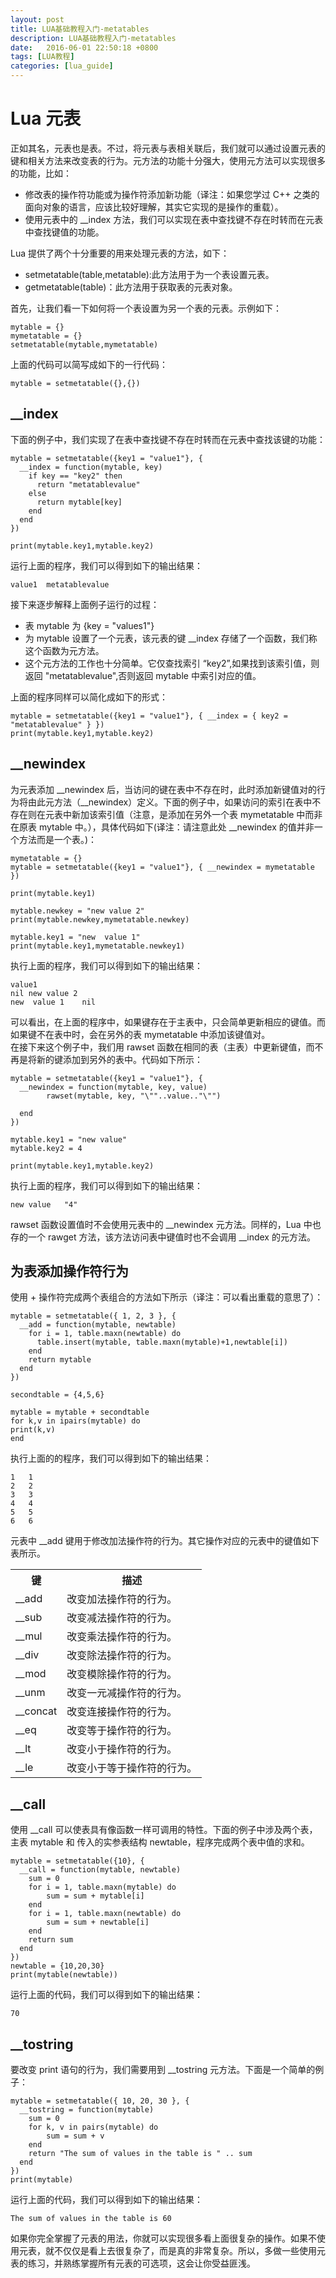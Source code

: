 ```yaml
---
layout: post
title: LUA基础教程入门-metatables 
description: LUA基础教程入门-metatables
date:   2016-06-01 22:50:18 +0800 
tags: [LUA教程]
categories: [lua_guide]
---
```


# Lua 元表  

正如其名，元表也是表。不过，将元表与表相关联后，我们就可以通过设置元表的键和相关方法来改变表的行为。元方法的功能十分强大，使用元方法可以实现很多的功能，比如：  

<ul>
	<li>修改表的操作符功能或为操作符添加新功能（译注：如果您学过 C++ 之类的面向对象的语言，应该比较好理解，其实它实现的是操作的重载）。</li>
	<li>使用元表中的 __index 方法，我们可以实现在表中查找键不存在时转而在元表中查找键值的功能。</li>
</ul>  

Lua 提供了两个十分重要的用来处理元表的方法，如下：  
<ul>
	<li>setmetatable(table,metatable):此方法用于为一个表设置元表。</li>
	<li>getmetatable(table)：此方法用于获取表的元表对象。</li>
</ul>  

首先，让我们看一下如何将一个表设置为另一个表的元表。示例如下：  

```
mytable = {}
mymetatable = {}
setmetatable(mytable,mymetatable)
```  

上面的代码可以简写成如下的一行代码：  

```
mytable = setmetatable({},{})
```  

## __index  

下面的例子中，我们实现了在表中查找键不存在时转而在元表中查找该键的功能：  

```
mytable = setmetatable({key1 = "value1"}, {
  __index = function(mytable, key)
    if key == "key2" then
      return "metatablevalue"
    else
      return mytable[key]
    end
  end
})

print(mytable.key1,mytable.key2)
```  

运行上面的程序，我们可以得到如下的输出结果：  

```
value1	metatablevalue
```  

接下来逐步解释上面例子运行的过程：  

<ul>
	<li>表 mytable 为 {key = "values1"}</li>
	<li>为 mytable 设置了一个元表，该元表的键 __index 存储了一个函数，我们称这个函数为元方法。</li>
	<li>这个元方法的工作也十分简单。它仅查找索引 “key2”,如果找到该索引值，则返回 "metatablevalue",否则返回 mytable 中索引对应的值。</li>
</ul>

上面的程序同样可以简化成如下的形式：  

```
mytable = setmetatable({key1 = "value1"}, { __index = { key2 = "metatablevalue" } })
print(mytable.key1,mytable.key2)
```  

## __newindex  

为元表添加 __newindex 后，当访问的键在表中不存在时，此时添加新键值对的行为将由此元方法（__newindex）定义。下面的例子中，如果访问的索引在表中不存在则在元表中新加该索引值（注意，是添加在另外一个表 mymetatable 中而非在原表 mytable 中。），具体代码如下(译注：请注意此处 __newindex 的值并非一个方法而是一个表。)：  

```
mymetatable = {}
mytable = setmetatable({key1 = "value1"}, { __newindex = mymetatable })

print(mytable.key1)

mytable.newkey = "new value 2"
print(mytable.newkey,mymetatable.newkey)

mytable.key1 = "new  value 1"
print(mytable.key1,mymetatable.newkey1)
```  

执行上面的程序，我们可以得到如下的输出结果：  

```
value1
nil	new value 2
new  value 1	nil
```  

可以看出，在上面的程序中，如果键存在于主表中，只会简单更新相应的键值。而如果键不在表中时，会在另外的表 mymetatable 中添加该键值对。  
在接下来这个例子中，我们用 rawset 函数在相同的表（主表）中更新键值，而不再是将新的键添加到另外的表中。代码如下所示：  

```
mytable = setmetatable({key1 = "value1"}, {
  __newindex = function(mytable, key, value)
		rawset(mytable, key, "\""..value.."\"")

  end
})

mytable.key1 = "new value"
mytable.key2 = 4

print(mytable.key1,mytable.key2)
```  

执行上面的程序，我们可以得到如下的输出结果：  

```
new value	"4"
```  

rawset 函数设置值时不会使用元表中的 __newindex 元方法。同样的，Lua 中也存的一个 rawget 方法，该方法访问表中键值时也不会调用 __index 的元方法。  

## 为表添加操作符行为  

使用 + 操作符完成两个表组合的方法如下所示（译注：可以看出重载的意思了）：  

```
mytable = setmetatable({ 1, 2, 3 }, {
  __add = function(mytable, newtable)
    for i = 1, table.maxn(newtable) do
      table.insert(mytable, table.maxn(mytable)+1,newtable[i])
    end
    return mytable
  end
})

secondtable = {4,5,6}

mytable = mytable + secondtable
for k,v in ipairs(mytable) do
print(k,v)
end
```  

执行上面的的程序，我们可以得到如下的输出结果：  

```
1	1
2	2
3	3
4	4
5	5
6	6
```  

元表中 __add 键用于修改加法操作符的行为。其它操作对应的元表中的键值如下表所示。  

<table>
	<tr>
		<th>键</th>
		<th>描述</th>
	</tr>
	<tr>
		<td>__add</td>
		<td>改变加法操作符的行为。</td>
	</tr>
	<tr>
		<td>__sub</td>
		<td>改变减法操作符的行为。</td>
	</tr>
	<tr>
		<td>__mul</td>
		<td>改变乘法操作符的行为。</td>
	</tr>
	<tr>
		<td>__div</td>
		<td>改变除法操作符的行为。</td>
	</tr>
	<tr>
		<td>__mod</td>
		<td>改变模除操作符的行为。</td>
	</tr>
	<tr>
		<td>__unm</td>
		<td>改变一元减操作符的行为。</td>
	</tr>
	<tr>
		<td>__concat</td>
		<td>改变连接操作符的行为。</td>
	</tr>
	<tr>
		<td>__eq</td>
		<td>改变等于操作符的行为。</td>
	</tr>
	<tr>
		<td>__lt</td>
		<td>改变小于操作符的行为。</td>
	</tr>
	<tr>
		<td>__le</td>
		<td>改变小于等于操作符的行为。</td>
	</tr>
</table>  

## __call  

使用 __call 可以使表具有像函数一样可调用的特性。下面的例子中涉及两个表，主表 mytable 和 传入的实参表结构 newtable，程序完成两个表中值的求和。

```
mytable = setmetatable({10}, {
  __call = function(mytable, newtable)
	sum = 0
	for i = 1, table.maxn(mytable) do
		sum = sum + mytable[i]
	end
    for i = 1, table.maxn(newtable) do
		sum = sum + newtable[i]
	end
	return sum
  end
})
newtable = {10,20,30}
print(mytable(newtable))
```  

运行上面的代码，我们可以得到如下的输出结果：  

```
70
```  

## __tostring  

要改变 print 语句的行为，我们需要用到 __tostring 元方法。下面是一个简单的例子：  

```
mytable = setmetatable({ 10, 20, 30 }, {
  __tostring = function(mytable)
    sum = 0
    for k, v in pairs(mytable) do
		sum = sum + v
	end
    return "The sum of values in the table is " .. sum
  end
})
print(mytable)
```  

运行上面的代码，我们可以得到如下的输出结果：  

```
The sum of values in the table is 60
```  

如果你完全掌握了元表的用法，你就可以实现很多看上面很复杂的操作。如果不使用元表，就不仅仅是看上去很复杂了，而是真的非常复杂。所以，多做一些使用元表的练习，并熟练掌握所有元表的可选项，这会让你受益匪浅。
